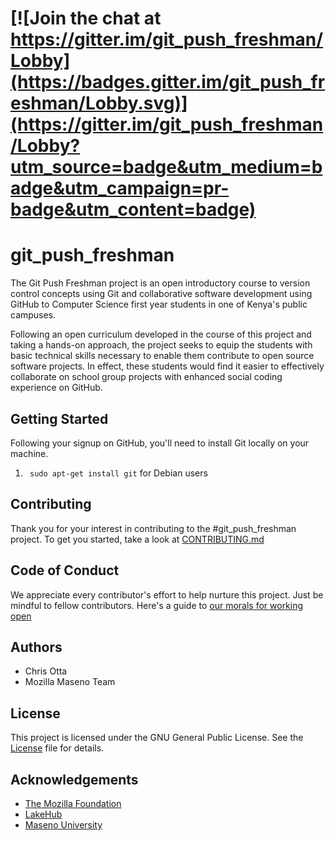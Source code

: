# [![Join the chat at https://gitter.im/git_push_freshman/Lobby](https://badges.gitter.im/git_push_freshman/Lobby.svg)](https://gitter.im/git_push_freshman/Lobby?utm_source=badge&utm_medium=badge&utm_campaign=pr-badge&utm_content=badge)

# git_push_freshman

The Git Push Freshman project is an open introductory course to version control concepts using Git and collaborative software development using GitHub to Computer Science first year students  in one of Kenya's public campuses. 

Following an open curriculum developed in the course of this project and taking a hands-on approach, the project seeks to equip the students with basic technical skills necessary to enable them contribute to open source software projects. In effect, these students would find it easier to effectively collaborate on school group projects with enhanced social coding experience on GitHub.

## Getting Started

Following your signup on GitHub, you'll need to install Git locally on your
machine.
 1. ``` sudo apt-get install git``` for Debian users

## Contributing

Thank you for your interest in contributing to the #git_push_freshman project. To get you started, take
a look at <a href="https://github.com/ottagit/git_push_freshman/blob/master/CONTRIBUTING.md">CONTRIBUTING.md</a>

## Code of Conduct

We appreciate every contributor's effort to help nurture this project. Just be
mindful to fellow contributors. Here's a guide to <a href="http://contributor-covenant.org/version/1/4/code_of_conduct.md
">our morals for working open</a>

## Authors
<ul>
  <li>Chris Otta</li>
  <li>Mozilla Maseno Team</li>
</ul>

## License

This project is licensed under the GNU General Public License. See the <a href= "https://github.com/ottagit/git_push_freshman/blob/master/LICENSE">License</a> file for details.

## Acknowledgements

<ul>
  <li><a href="https://www.mozilla.org/en-US/foundation/">The Mozilla Foundation</a></li>
  <li><a href="http://lakehub.co.ke">LakeHub</a></li>
  <li><a href="http://maseno.ac.ke">Maseno University</a></li>
</ul>
